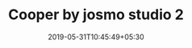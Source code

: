---
title: "Cooper by josmo studio 2"
date: 2019-05-31T10:45:49+05:30
draft: false
layout: cooper-by-josmo-studio-2
---